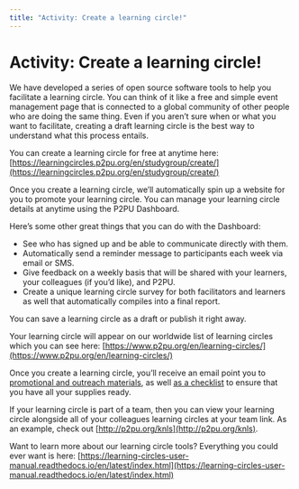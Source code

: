 ```yaml
---
title: "Activity: Create a learning circle!"
---
```

# Activity: Create a learning circle!

We have developed a series of open source software tools to help you facilitate a learning circle. You can think of it like a free and simple event management page that is connected to a global community of other people who are doing the same thing. Even if you aren’t sure when or what you want to facilitate, creating a draft learning circle is the best way to understand what this process entails. 

You can create a learning circle for free at anytime here: [https://learningcircles.p2pu.org/en/studygroup/create/](https://learningcircles.p2pu.org/en/studygroup/create/) 

Once you create a learning circle, we’ll automatically spin up a website for you to promote your learning circle. You can manage your learning circle details at anytime using the P2PU Dashboard.

Here’s some other great things that you can do with the Dashboard:
- See who has signed up and be able to communicate directly with them.
- Automatically send a reminder message to participants each week via email or SMS. 
- Give feedback on a weekly basis that will be shared with your learners, your colleagues (if you’d like), and P2PU.
- Create a unique learning circle survey for both facilitators and learners as well that automatically compiles into a final report. 

You can save a learning circle as a draft or publish it right away. 

Your learning circle will appear on our worldwide list of learning circles which you can see here:
[https://www.p2pu.org/en/learning-circles/](https://www.p2pu.org/en/learning-circles/)

Once you create a learning circle, you’ll receive an email point you to [promotional and outreach materials](https://community.p2pu.org/c/learning-circles/promotion-and-outreach), as well [as a checklist](https://community.p2pu.org/c/learning-circles/creating-a-learning-circle) to ensure that you have all your supplies ready.

If your learning circle is part of a team, then you can view your learning circle alongside all of your colleagues learning circles at your team link. As an example, check out [http://p2pu.org/knls](http://p2pu.org/knls). 

Want to learn more about our learning circle tools? Everything you could ever want is here: [https://learning-circles-user-manual.readthedocs.io/en/latest/index.html](https://learning-circles-user-manual.readthedocs.io/en/latest/index.html)
